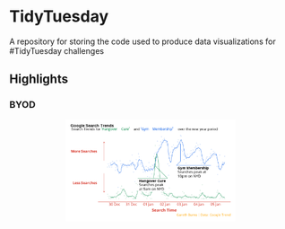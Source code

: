 # TidyTuesday
A repository for storing the code used to produce data visualizations for #TidyTuesday challenges

## Highlights

### BYOD 

<p align="center">
  <img src="https://github.com/GABurns/TidyTuesday/blob/main/2024/2024-01-01/20240103.png?raw=true" width="60%">
</p>
